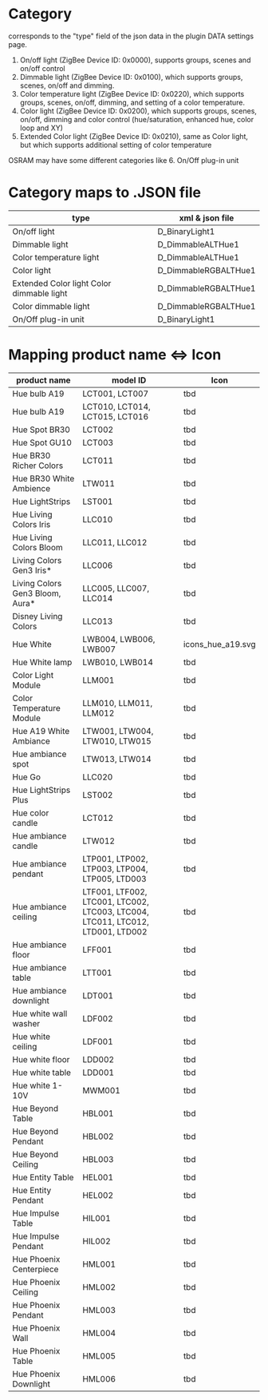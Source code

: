# Category

corresponds to the "type" field of the json data in the plugin DATA settings page.

1. On/off light (ZigBee Device ID: 0x0000), supports groups, scenes and on/off control
2. Dimmable light (ZigBee Device ID: 0x0100), which supports groups, scenes, on/off and dimming.
3. Color temperature light (ZigBee Device ID: 0x0220), which supports groups, scenes, on/off, dimming, and setting of a color temperature.
4. Color light (ZigBee Device ID: 0x0200), which supports groups, scenes, on/off, dimming and color control (hue/saturation, enhanced hue, color loop and XY)
5. Extended Color light (ZigBee Device ID: 0x0210), same as Color light, but which supports additional setting of color temperature

OSRAM may have some different categories like
6. On/Off plug-in unit 

# Category maps to .JSON file

type | xml & json file
--- | ---
On/off light | D_BinaryLight1
Dimmable light | D_DimmableALTHue1
Color temperature light | D_DimmableALTHue1
Color light | D_DimmableRGBALTHue1
Extended Color light Color dimmable light | D_DimmableRGBALTHue1
Color dimmable light | D_DimmableRGBALTHue1
On/Off plug-in unit | D_BinaryLight1

# Mapping product name <=> Icon


product name | model ID | Icon
--- | --- | ---
Hue bulb A19|LCT001, LCT007|tbd
Hue bulb A19|LCT010, LCT014, LCT015, LCT016|tbd
Hue Spot BR30|LCT002|tbd
Hue Spot GU10|LCT003|tbd
Hue BR30 Richer Colors|LCT011|tbd
Hue BR30 White Ambience|LTW011|tbd
Hue LightStrips|LST001|tbd
Hue Living Colors Iris|LLC010|tbd
Hue Living Colors Bloom|LLC011, LLC012|tbd
Living Colors Gen3 Iris*|LLC006|tbd
Living Colors Gen3 Bloom, Aura*|LLC005, LLC007, LLC014|tbd
Disney Living Colors|LLC013|tbd
Hue White|LWB004, LWB006, LWB007|icons_hue_a19.svg
Hue White lamp|LWB010, LWB014|tbd
Color Light Module|LLM001|tbd
Color Temperature Module|LLM010, LLM011, LLM012|tbd
Hue A19 White Ambiance|LTW001, LTW004, LTW010, LTW015|tbd
Hue ambiance spot|LTW013, LTW014|tbd
Hue Go|LLC020|tbd
Hue LightStrips Plus|LST002|tbd
Hue color candle|LCT012|tbd
Hue ambiance candle|LTW012|tbd
Hue ambiance pendant|LTP001, LTP002, LTP003, LTP004, LTP005, LTD003|tbd
Hue ambiance ceiling|LTF001, LTF002, LTC001, LTC002, LTC003, LTC004, LTC011, LTC012, LTD001, LTD002|tbd
Hue ambiance floor|LFF001|tbd
Hue ambiance table|LTT001|tbd
Hue ambiance downlight|LDT001|tbd
Hue white wall washer|LDF002|tbd
Hue white ceiling|LDF001|tbd
Hue white floor|LDD002|tbd
Hue white table|LDD001|tbd
Hue white 1-10V|MWM001|tbd
Hue Beyond Table|HBL001|tbd
Hue Beyond Pendant|HBL002|tbd
Hue Beyond Ceiling|HBL003|tbd
Hue Entity Table|HEL001|tbd
Hue Entity Pendant|HEL002|tbd
Hue Impulse Table|HIL001|tbd
Hue Impulse Pendant|HIL002|tbd
Hue Phoenix Centerpiece|HML001|tbd
Hue Phoenix Ceiling|HML002|tbd
Hue Phoenix Pendant|HML003|tbd
Hue Phoenix Wall|HML004|tbd
Hue Phoenix Table|HML005|tbd
Hue Phoenix Downlight|HML006|tbd
